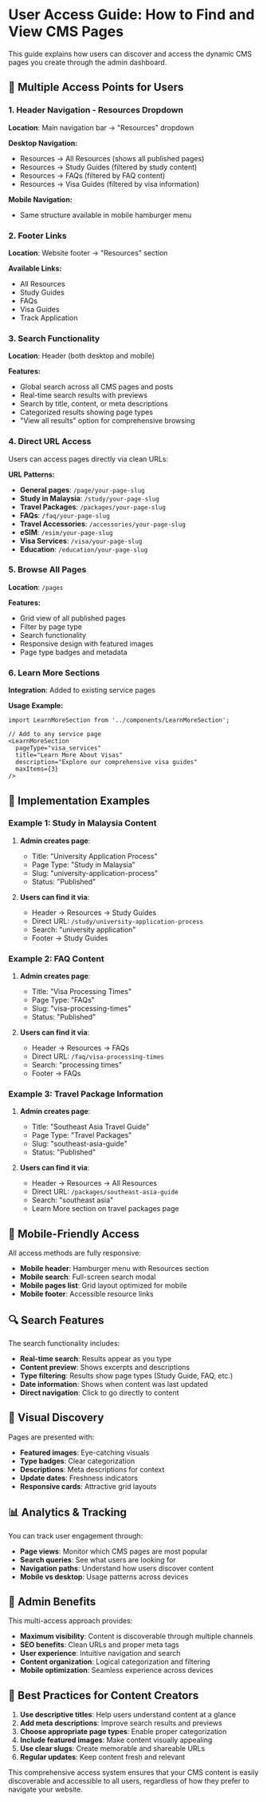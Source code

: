 # User Access Guide: How to Find and View CMS Pages

This guide explains how users can discover and access the dynamic CMS pages you create through the admin dashboard.

## 🎯 **Multiple Access Points for Users**

### **1. Header Navigation - Resources Dropdown**
**Location**: Main navigation bar → "Resources" dropdown

**Desktop Navigation:**
- Resources → All Resources (shows all published pages)
- Resources → Study Guides (filtered by study content)
- Resources → FAQs (filtered by FAQ content)
- Resources → Visa Guides (filtered by visa information)

**Mobile Navigation:**
- Same structure available in mobile hamburger menu

### **2. Footer Links**
**Location**: Website footer → "Resources" section

**Available Links:**
- All Resources
- Study Guides  
- FAQs
- Visa Guides
- Track Application

### **3. Search Functionality**
**Location**: Header (both desktop and mobile)

**Features:**
- Global search across all CMS pages and posts
- Real-time search results with previews
- Search by title, content, or meta descriptions
- Categorized results showing page types
- "View all results" option for comprehensive browsing

### **4. Direct URL Access**
Users can access pages directly via clean URLs:

**URL Patterns:**
- **General pages**: `/page/your-page-slug`
- **Study in Malaysia**: `/study/your-page-slug`
- **Travel Packages**: `/packages/your-page-slug`
- **FAQs**: `/faq/your-page-slug`
- **Travel Accessories**: `/accessories/your-page-slug`
- **eSIM**: `/esim/your-page-slug`
- **Visa Services**: `/visa/your-page-slug`
- **Education**: `/education/your-page-slug`

### **5. Browse All Pages**
**Location**: `/pages`

**Features:**
- Grid view of all published pages
- Filter by page type
- Search functionality
- Responsive design with featured images
- Page type badges and metadata

### **6. Learn More Sections**
**Integration**: Added to existing service pages

**Usage Example:**
```tsx
import LearnMoreSection from '../components/LearnMoreSection';

// Add to any service page
<LearnMoreSection 
  pageType="visa_services" 
  title="Learn More About Visas"
  description="Explore our comprehensive visa guides"
  maxItems={3}
/>
```

## 🚀 **Implementation Examples**

### **Example 1: Study in Malaysia Content**
1. **Admin creates page**:
   - Title: "University Application Process"
   - Page Type: "Study in Malaysia"
   - Slug: "university-application-process"
   - Status: "Published"

2. **Users can find it via**:
   - Header → Resources → Study Guides
   - Direct URL: `/study/university-application-process`
   - Search: "university application"
   - Footer → Study Guides

### **Example 2: FAQ Content**
1. **Admin creates page**:
   - Title: "Visa Processing Times"
   - Page Type: "FAQs"
   - Slug: "visa-processing-times"
   - Status: "Published"

2. **Users can find it via**:
   - Header → Resources → FAQs
   - Direct URL: `/faq/visa-processing-times`
   - Search: "processing times"
   - Footer → FAQs

### **Example 3: Travel Package Information**
1. **Admin creates page**:
   - Title: "Southeast Asia Travel Guide"
   - Page Type: "Travel Packages"
   - Slug: "southeast-asia-guide"
   - Status: "Published"

2. **Users can find it via**:
   - Header → Resources → All Resources
   - Direct URL: `/packages/southeast-asia-guide`
   - Search: "southeast asia"
   - Learn More section on travel packages page

## 📱 **Mobile-Friendly Access**

All access methods are fully responsive:
- **Mobile header**: Hamburger menu with Resources section
- **Mobile search**: Full-screen search modal
- **Mobile pages list**: Grid layout optimized for mobile
- **Mobile footer**: Accessible resource links

## 🔍 **Search Features**

The search functionality includes:
- **Real-time search**: Results appear as you type
- **Content preview**: Shows excerpts and descriptions
- **Type filtering**: Results show page types (Study Guide, FAQ, etc.)
- **Date information**: Shows when content was last updated
- **Direct navigation**: Click to go directly to content

## 🎨 **Visual Discovery**

Pages are presented with:
- **Featured images**: Eye-catching visuals
- **Type badges**: Clear categorization
- **Descriptions**: Meta descriptions for context
- **Update dates**: Freshness indicators
- **Responsive cards**: Attractive grid layouts

## 📊 **Analytics & Tracking**

You can track user engagement through:
- **Page views**: Monitor which CMS pages are most popular
- **Search queries**: See what users are looking for
- **Navigation paths**: Understand how users discover content
- **Mobile vs desktop**: Usage patterns across devices

## 🔧 **Admin Benefits**

This multi-access approach provides:
- **Maximum visibility**: Content is discoverable through multiple channels
- **SEO benefits**: Clean URLs and proper meta tags
- **User experience**: Intuitive navigation and search
- **Content organization**: Logical categorization and filtering
- **Mobile optimization**: Seamless experience across devices

## 🎯 **Best Practices for Content Creators**

1. **Use descriptive titles**: Help users understand content at a glance
2. **Add meta descriptions**: Improve search results and previews
3. **Choose appropriate page types**: Enable proper categorization
4. **Include featured images**: Make content visually appealing
5. **Use clear slugs**: Create memorable and shareable URLs
6. **Regular updates**: Keep content fresh and relevant

This comprehensive access system ensures that your CMS content is easily discoverable and accessible to all users, regardless of how they prefer to navigate your website.